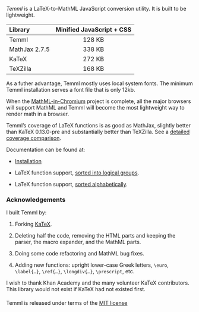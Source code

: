 *Temml* is a LaTeX-to-MathML JavaScript conversion utility. It is built to be lightweight.

| Library       | Minified JavaScript + CSS |
|:--------------|:-------------------------:|
| Temml         |         128 KB            |
| MathJax 2.7.5 |         338 KB            |
| KaTeX         |         272 KB            |
| TeXZilla      |         168 KB            |

As a futher advantage, Temml mostly uses local system fonts. The minimum Temml installation serves a font file that is only 12kb.

When the [MathML-in-Chromium](https://mathml.igalia.com/news/) project is complete, all the major browsers will support MathML and Temml will become the most lightweight way to render math in a browser.

Temml’s coverage of LaTeX functions is as good as MathJax, slightly better than KaTeX 0.13.0-pre and substantially better than TeXZilla. See a [detailed coverage comparison](./docs/en/comparison.html).

Documentation can be found at:

* [Installation](https://temml.org/site/docs/en/administration.html)

* LaTeX function support, [sorted into logical groups](https://temml.org/site/docs/en/supported.html).

* LaTeX function support, [sorted alphabetically](https://temml.org/site/docs/en/support_table.html).

### Acknowledgements

I built Temml by:

1. Forking [KaTeX](https://katex.org/).

2. Deleting half the code, removing the HTML parts and keeping the parser, the macro expander, and the MathML parts.

3. Doing some code refactoring and MathML bug fixes.

4. Adding new functions: upright lower-case Greek letters, `\euro`, `\label{…}`, `\ref{…}`, `\longdiv{…}`, `\prescript`, etc.

I wish to thank Khan Academy and the many volunteer KaTeX contributors. This library would not exist if KaTeX had not existed first.

####

Temml is released under terms of the [MIT license](https://mit-license.org/)
